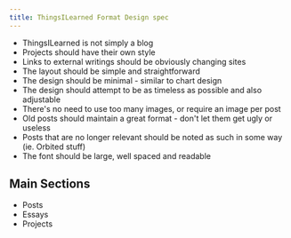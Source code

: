 ```yaml
---
title: ThingsILearned Format Design spec
---
```


- ThingsILearned is not simply a blog
- Projects should have their own style
- Links to external writings should be obviously changing sites
- The layout should be simple and straightforward
- The design should be minimal - similar to chart design
- The design should attempt to be as timeless as possible and also adjustable
- There's no need to use too many images, or require an image per post
- Old posts should maintain a great format - don't let them get ugly or useless
- Posts that are no longer relevant should be noted as such in some way (ie. Orbited stuff)
- The font should be large, well spaced and readable

## Main Sections

 - Posts
 - Essays
 - Projects


